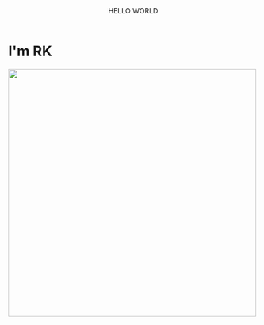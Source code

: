 <!Doctype html>
<html>
<head>
  <meta charset="utf-8">
  <title>Пример</title>
  </head>
  <body>
  <header>
    HELLO WORLD
    </header>
    <h1>I'm RK</h1>
    <p><img src="e:/Downloads/raven.jpg"
            width="500" height="500"</p>
  </body>
  </html>
